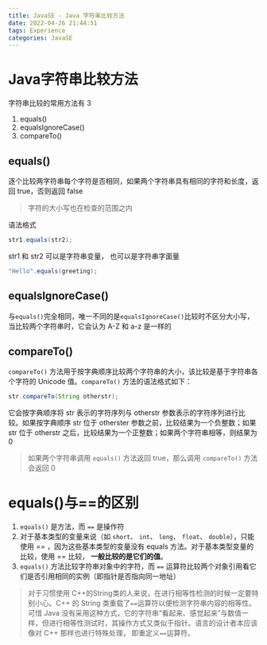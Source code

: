 ```yaml
---
title: JavaSE - Java 字符串比较方法
date: 2022-04-26 21:44:51
tags: Experience
categories: JavaSE
---
```


# Java字符串比较方法

字符串比较的常用方法有 3 

1. equals()
2. equalsIgnoreCase()
3. compareTo()

## equals()

逐个比较两字符串每个字符是否相同，如果两个字符串具有相同的字符和长度，返回 true，否则返回 false

> 字符的大小写也在检查的范围之内

语法格式

```java
str1.equals(str2);
```

str1 和 str2 可以是字符串变量， 也可以是字符串字面量

```java
"Hello".equals(greeting);
```

## equalsIgnoreCase()

与`equals()`完全相同，唯一不同的是`equalsIgnoreCase()`比较时不区分大小写，当比较两个字符串时，它会认为 A-Z 和 a-z 是一样的

## compareTo()

`compareTo()` 方法用于按字典顺序比较两个字符串的大小，该比较是基于字符串各个字符的 Unicode 值。`compareTo()` 方法的语法格式如下：

```java
str.compareTo(String otherstr);
```

它会按字典顺序将 str 表示的字符序列与 otherstr 参数表示的字符序列进行比较。如果按字典顺序 str 位于 otherster 参数之前，比较结果为一个负整数；如果 str 位于 otherstr 之后，比较结果为一个正整数；如果两个字符串相等，则结果为 0

> 如果两个字符串调用 `equals()` 方法返回 true，那么调用 `compareTo()` 方法会返回 0

# equals()与==的区别

1. `equals()` 是方法，而 `==` 是操作符
2. 对于基本类型的变量来说（如 `short`、 `int`、 `long`、 `float`、 `double`），只能使用 == ，因为这些基本类型的变量没有 equals 方法。对于基本类型变量的比较，使用 == 比较， **一般比较的是它们的值**。
3. `equals()` 方法比较字符串对象中的字符，而 `==` 运算符比较两个对象引用看它们是否引用相同的实例（即指针是否指向同一地址）

> 对于习惯使用 C++的String类的人来说，在进行相等性检测的时候一定要特别小心。C++ 的 String 类重载了`==`运算符以便检测字符串内容的相等性。可惜 Java 没有采用这种方式，它的字符串“看起来、感觉起来”与数值一样，但进行相等性测试时，其操作方式又类似于指针。语言的设计者本应该像对 C++ 那样也进行特殊处理， 即重定义`==`运算符。
